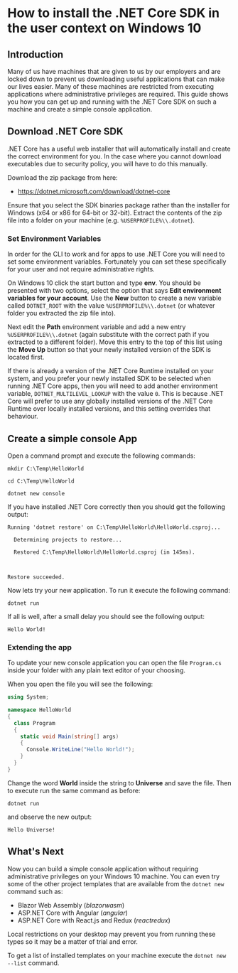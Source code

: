 # How to install the .NET Core SDK in the user context on Windows 10

## Introduction

Many of us have machines that are given to us by our employers and are locked down to prevent us downloading useful applications that can make our lives easier.  Many of these machines are restricted from executing applications where administrative privileges are required.  This guide shows you how you can get up and running with the .NET Core SDK on such a machine and create a simple console application.

## Download .NET Core SDK

.NET Core has a useful web installer that will automatically install and create the correct environment for you.  In the case where you cannot download executables due to security policy, you will have to do this manually.

Download the zip package from here:

- https://dotnet.microsoft.com/download/dotnet-core

Ensure that you select the SDK binaries package rather than the installer for Windows (x64 or x86 for 64-bit or 32-bit).  Extract the contents of the zip file into a folder on your machine (e.g. `%USERPROFILE%\\.dotnet`).

### Set Environment Variables

In order for the CLI to work and for apps to use .NET Core you will need to set some environment variables.  Fortunately you can set these specifically for your user and not require administrative rights.  

On Windows 10 click the start button and type **env**.  You should be presented with two options, select the option that says **Edit environment variables for your account**.  Use the **New** button to create a new variable called `DOTNET_ROOT` with the value `%USERPROFILE%\\.dotnet` (or whatever folder you extracted the zip file into).

Next edit the **Path** environment variable and add a new entry `%USERPROFILE%\\.dotnet` (again substitute with the correct path if you extracted to a different folder).  Move this entry to the top of this list using the **Move Up** button so that your newly installed version of the SDK is located first.

If there is already a version of the .NET Core Runtime installed on your system, and you prefer your newly installed SDK to be selected when running .NET Core apps, then you will need to add another environment variable, `DOTNET_MULTILEVEL_LOOKUP` with the value `0`.  This is because .NET Core will prefer to use any globally installed versions of the .NET Core Runtime over locally installed versions, and this setting overrides that behaviour.

## Create a simple console App

Open a command prompt and execute the following commands:

```shell
mkdir C:\Temp\HelloWorld

cd C:\Temp\HelloWorld

dotnet new console
```

If you have installed .NET Core correctly then you should get the following output:

```shell
Running 'dotnet restore' on C:\Temp\HelloWorld\HelloWorld.csproj...

  Determining projects to restore...

  Restored C:\Temp\HelloWorld\HelloWorld.csproj (in 145ms).



Restore succeeded.
```

Now lets try your new application.  To run it execute the following command:

```shell
dotnet run
```

If all is well, after a small delay you should see the following output:

```shell
Hello World!
```

### Extending the app

To update your new console application you can open the file `Program.cs` inside your folder with any plain text editor of your choosing.  

When you open the file you will see the following:

```csharp
using System;

namespace HelloWorld
{
  class Program
  {
    static void Main(string[] args)
    {
      Console.WriteLine("Hello World!");
    }
  }
}	
```

Change the word **World** inside the string to **Universe** and save the file.  Then to execute run the same command as before:

```shell
dotnet run
```

and observe the new output:

```shell
Hello Universe!
```

## What's Next

Now you can build a simple console application without requiring administrative privileges on your Windows 10 machine.  You can even try some of the other project templates that are available from the `dotnet new` command such as:

- Blazor Web Assembly (*blazorwasm*)
- ASP.NET Core with Angular (*angular*)
- ASP.NET Core with React.js and Redux (*reactredux*)

Local restrictions on your desktop may prevent you from running these types so it may be a matter of trial and error.

To get a list of installed templates on your machine execute the `dotnet new --list` command.